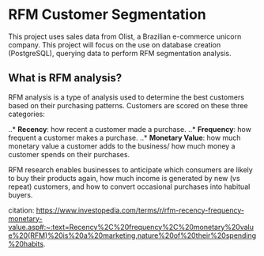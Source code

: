 # RFM Customer Segmentation

This project uses sales data from Olist, a Brazilian e-commerce unicorn company. This project will focus on the use on database creation (PostgreSQL), querying data to perform RFM segmentation analysis.

## What is RFM analysis?
RFM analysis is a type of analysis used to determine the best customers based on their purchasing patterns. Customers are scored on these three categories:

..* **Recency**: how recent a customer made a purchase.
..* **Frequency**: how frequent a customer makes a purchase.
..* **Monetary Value**: how much monetary value a customer adds to the business/ how much money a customer spends on their purchases. 

RFM research enables businesses to anticipate which consumers are likely to buy their products again, how much income is generated by new (vs repeat) customers, and how to convert occasional purchases into habitual buyers.

citation: https://www.investopedia.com/terms/r/rfm-recency-frequency-monetary-value.asp#:~:text=Recency%2C%20frequency%2C%20monetary%20value%20(RFM)%20is%20a%20marketing,nature%20of%20their%20spending%20habits.




